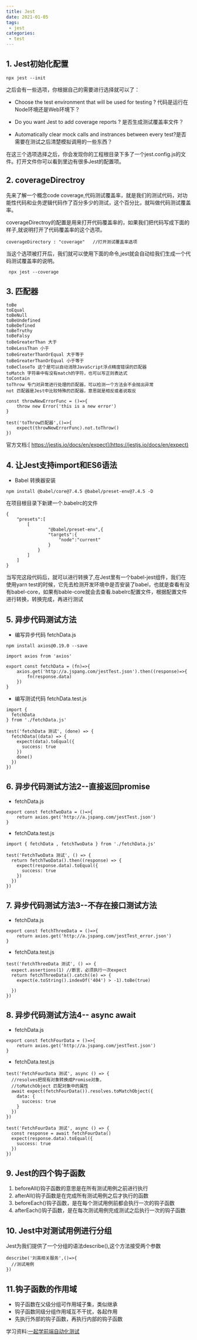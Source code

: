 ```yaml
---
title: Jest
date: 2021-01-05
tags:
 - jest
categories:
 - test
---
```


## 1. Jest初始化配置
```
npx jest --init
```
之后会有一些选项，你根据自己的需要进行选择就可以了：

- Choose the test environment that will be used for testing ? 代码是运行在Node环境还是Web环境下？

- Do you want Jest to add coverage reports ? 是否生成测试覆盖率文件？

- Automatically clear mock calls and instrances between every test?是否需要在测试之后清楚模拟调用的一些东西？

在这三个选项选择之后，你会发现你的工程根目录下多了一个jest.config.js的文件。打开文件你可以看到里边有很多Jest的配置项。

## 2. coverageDirectroy
先来了解一个概念code coverage,代码测试覆盖率，就是我们的测试代码，对功能性代码和业务逻辑代码作了百分多少的测试，这个百分比，就叫做代码测试覆盖率。

coverageDirectroy的配置是用来打开代码覆盖率的，如果我们把代码写成下面的样子,就说明打开了代码覆盖率的这个选项。
```
coverageDirectory : "coverage"   //打开测试覆盖率选项

```
当这个选项被打开后，我们就可以使用下面的命令,jest就会自动给我们生成一个代码测试覆盖率的说明。
```
 npx jest --coverage
```

## 3. 匹配器
```
toBe
toEqual
toBeNull
toBeUndefined
toBeDefined
toBeTruthy
toBeFalsy
toBeGreaterThan 大于
toBeLessThan 小于
toBeGreaterThanOrEqual 大于等于
toBeGreaterThanOrEqual 小于等于
toBeCloseTo 这个是可以自动消除JavaScript浮点精度错误的匹配器
toMatch 字符串中有没有match的字符，也可以写正则表达式
toContain
toThrow 专门对异常进行处理的匹配器，可以检测一个方法会不会抛出异常
not 匹配器是Jest中比较特殊的匹配器，意思就是相反或者说取反
```
```
const throwNewErrorFunc = ()=>{
    throw new Error('this is a new error')
}

test('toThrow匹配器',()=>{
    expect(throwNewErrorFunc).not.toThrow()
})
```
官方文档:[ https://jestjs.io/docs/en/expect](https://jestjs.io/docs/en/expect)

## 4. 让Jest支持import和ES6语法
- Babel 转换器安装
```
npm install @babel/core@7.4.5 @babel/preset-env@7.4.5 -D
```
在项目根目录下新建一个.babelrc的文件
```
{
    "presets":[
        [
                "@babel/preset-env",{
                "targets":{
                    "node":"current"
                }
            }
        ]
    ]
}
```
当写完这段代码后，就可以进行转换了,在Jest里有一个babel-jest组件，我们在使用yarn test的时候，它先去检测开发环境中是否安装了babel，也就是查看有没有babel-core，如果有bable-core就会去查看.babelrc配置文件，根据配置文件进行转换，转换完成，再进行测试

## 5. 异步代码测试方法
- 编写异步代码 fetchData.js
```
npm install axios@0.19.0 --save
```
```
import axios from 'axios'

export const fetchData = (fn)=>{
    axios.get('http://a.jspang.com/jestTest.json').then((response)=>{
        fn(response.data)
    })
}
```
- 编写测试代码 fetchData.test.js
```
import {
  fetchData
} from './fetchData.js'

test('fetchData 测试', (done) => {
  fetchData((data) => {
    expect(data).toEqual({
      success: true
    })
    done()
  })
})
```
## 6. 异步代码测试方法2--直接返回promise
- fetchData.js
```
export const fetchTwoData = ()=>{
    return axios.get('http://a.jspang.com/jestTest.json')
}
```
- fetchData.test.js
```
import { fetchData , fetchTwoData } from './fetchData.js'
```
```
test('FetchTwoData 测试', () => {
  return fetchTwoData().then((response) => {
    expect(response.data).toEqual({
      success: true
    })
  })
})
```
## 7. 异步代码测试方法3--不存在接口测试方法
- fetchData.js
```
export const fetchThreeData = ()=>{
    return axios.get('http://a.jspang.com/jestTest_error.json')
}
```
- fetchData.test.js
```
test('FetchThreeData 测试', () => {
  expect.assertions(1) //断言，必须执行一次expect
  return fetchThreeData().catch((e) => {
    expect(e.toString().indexOf('404') > -1).toBe(true)

  })
})
```
## 8. 异步代码测试方法4-- async await
- fetchData.js
```
export const fetchFourData = ()=>{
    return axios.get('http://a.jspang.com/jestTest.json')
}
```
- fetchData.test.js
```
test('FetchFourData 测试', async () => {
  //resolves把现有对象转换成Promise对象，
  //toMatchObject 匹配对象中的属性
  await expect(fetchFourData()).resolves.toMatchObject({
    data: {
      success: true
    }
  })
})
```
```
test('FetchFourData 测试', async () => {
  const response = await fetchFourData()
  expect(response.data).toEqual({
    success: true
  })
})
```

## 9. Jest的四个钩子函数
1. beforeAll()钩子函数的意思是在所有测试用例之前进行执行
2. afterAll()钩子函数是在完成所有测试用例之后才执行的函数
3. beforeEach()钩子函数，是在每个测试用例前都会执行一次的钩子函数
4. afterEach()钩子函数，是在每次测试用例完成测试之后执行一次的钩子函数

## 10. Jest中对测试用例进行分组
Jest为我们提供了一个分组的语法describe(),这个方法接受两个参数
```
describe('刘英相关服务',()=>{
  //测试用例
})
```

## 11.钩子函数的作用域
- 钩子函数在父级分组可作用域子集，类似继承
- 钩子函数同级分组作用域互不干扰，各起作用
- 先执行外部的钩子函数，再执行内部的钩子函数


学习资料:[一起学前端自动化测试](https://jspang.com/detailed?id=65#toc365)